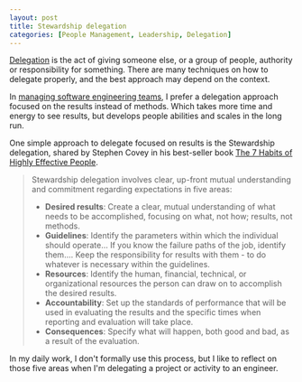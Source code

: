 ```yaml
---
layout: post
title: Stewardship delegation
categories: [People Management, Leadership, Delegation]
---
```


[Delegation](/mgmt/delegation) is the act of giving someone else, or a group of people, authority or responsibility for something. There are many techniques on how to delegate properly, and the best approach may depend on the context.

In [managing software engineering teams](/mgmt/swe), I prefer a delegation approach focused on the results instead of methods. Which takes more time and energy to see results, but develops people abilities and scales in the long run.

One simple approach to delegate focused on results is the Stewardship delegation, shared by Stephen Covey in his best-seller book [The 7 Habits of Highly Effective People](/books/the-7-habits-of-highly-effective-people).

> Stewardship delegation involves clear, up-front mutual understanding and commitment regarding expectations in five areas:
> - **Desired results**: Create a clear, mutual understanding of what needs to be accomplished, focusing on what, not how; results, not methods.
> - **Guidelines**: Identify the parameters within which the individual should operate... If you know the failure paths of the job, identify them.... Keep the responsibility for results with them - to do whatever is necessary within the guidelines.
> - **Resources**: Identify the human, financial, technical, or organizational resources the person can draw on to accomplish the desired results.
> - **Accountability**: Set up the standards of performance that will be used in evaluating the results and the specific times when reporting and evaluation will take place.
> - **Consequences**: Specify what will happen, both good and bad, as a result of the evaluation.

In my daily work, I don't formally use this process, but I like to reflect on those five areas when I'm delegating a project or activity to an engineer.